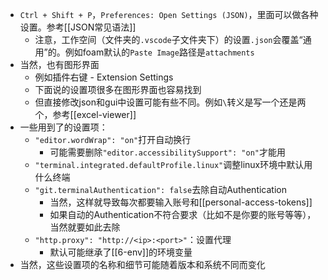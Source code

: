 - `Ctrl + Shift + P`，`Preferences: Open Settings (JSON)`，里面可以做各种设置。参考[[JSON常见语法]]
    - 注意，工作空间（文件夹的`.vscode`子文件夹下）的设置`.json`会覆盖“通用”的。例如foam默认的`Paste Image`路径是`attachments`
- 当然，也有图形界面
  - 例如插件右键 - Extension Settings
  - 下面说的设置项很多在图形界面也容易找到
  - 但直接修改json和gui中设置可能有些不同。例如`\`转义是写一个还是两个，参考[[excel-viewer]]
- 一些用到了的设置项：
    - `"editor.wordWrap": "on"`打开自动换行
      - 可能需要删除`"editor.accessibilitySupport": "on"`才能用
    - `"terminal.integrated.defaultProfile.linux"`调整linux环境中默认用什么终端
    - `"git.terminalAuthentication": false`去除自动Authentication
      - 当然，这样就导致每次都要输入账号和[[personal-access-tokens]]
      - 如果自动的Authentication不符合要求（比如不是你要的账号等等），当然就要如此去除
    - `"http.proxy": "http://<ip>:<port>"`：设置代理
      - 默认可能继承了[[6-env]]的环境变量
- 当然，这些设置项的名称和细节可能随着版本和系统不同而变化